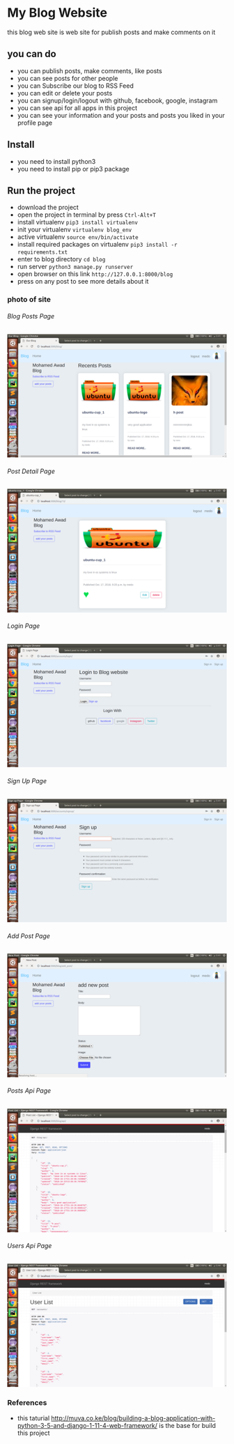# My Blog Website

this blog web site is web site for publish posts and make comments on it 

## you can do 

* you can publish posts, make comments, like posts
* you can see posts for other people
* you can Subscribe our blog to RSS Feed
* you can edit or delete your posts
* you can signup/login/logout with github, facebook, google, instagram
* you can see api for all apps in this project
* you can see your information and your posts and posts you liked in your profile page

## Install

* you need to install python3
* you need to install pip or pip3 package


## Run the project

* download the project 
* open the project in terminal by press `Ctrl-Alt+T`
* install virtualenv `pip3 install virtualenv` 
* init your virtualenv `virtualenv blog_env` 
* active virtualenv `source env/bin/activate`
* install required packages on virtualenv `pip3 install -r requirements.txt`
* enter to blog directory `cd blog`
* run server `python3 manage.py runserver`
* open browser on this link `http://127.0.0.1:8000/blog`
* press on any post to see more details about it

### photo of site

###### Blog Posts Page
![alt text](https://github.com/Mohamed-awad/blog/blob/master/blog/blog_app/static/imgs/posts.png)

###### Post Detail Page
![alt text](https://github.com/Mohamed-awad/blog/blob/master/blog/blog_app/static/imgs/post_detail.png)

###### Login Page
![alt text](https://github.com/Mohamed-awad/blog/blob/master/blog/blog_app/static/imgs/login.png)

###### Sign Up Page
![alt text](https://github.com/Mohamed-awad/blog/blob/master/blog/blog_app/static/imgs/singup.png)

###### Add Post Page
![alt text](https://github.com/Mohamed-awad/blog/blob/master/blog/blog_app/static/imgs/create.png)

###### Posts Api Page
![alt text](https://github.com/Mohamed-awad/blog/blob/master/blog/blog_app/static/imgs/posts_api.png)

###### Users Api Page
![alt text](https://github.com/Mohamed-awad/blog/blob/master/blog/blog_app/static/imgs/user_api.png)

### References
* this taturial http://muva.co.ke/blog/building-a-blog-application-with-python-3-5-and-django-1-11-4-web-framework/ is the base for build this project 
